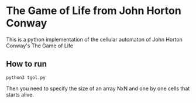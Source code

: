 <!-- @format -->

# The Game of Life from John Horton Conway

This is a python implementation of the cellular automaton of John Horton Conway's The Game of Life

## How to run

```
python3 tgol.py
```

Then you need to specify the size of an array NxN and one by one cells that starts alive.
